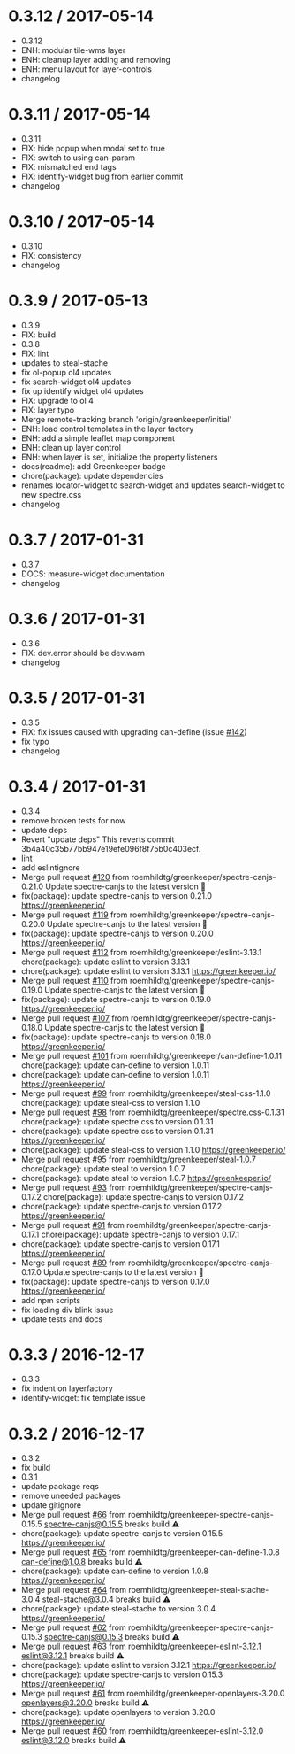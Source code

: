 0.3.12 / 2017-05-14
===================

  * 0.3.12
  * ENH: modular tile-wms layer
  * ENH: cleanup layer adding and removing
  * ENH: menu layout for layer-controls
  * changelog

0.3.11 / 2017-05-14
===================

  * 0.3.11
  * FIX: hide popup when modal set to true
  * FIX: switch to using can-param
  * FIX: mismatched end tags
  * FIX: identify-widget bug from earlier commit
  * changelog

0.3.10 / 2017-05-14
===================

  * 0.3.10
  * FIX: consistency
  * changelog

0.3.9 / 2017-05-13
==================

  * 0.3.9
  * FIX: build
  * 0.3.8
  * FIX: lint
  * updates to steal-stache
  * fix ol-popup ol4 updates
  * fix search-widget ol4 updates
  * fix up identify widget ol4 updates
  * FIX: upgrade to ol 4
  * FIX: layer typo
  * Merge remote-tracking branch 'origin/greenkeeper/initial'
  * ENH: load control templates in the layer factory
  * ENH: add a simple leaflet map component
  * ENH: clean up layer control
  * ENH: when layer is set, initialize the property listeners
  * docs(readme): add Greenkeeper badge
  * chore(package): update dependencies
  * renames locator-widget to search-widget and updates search-widget to new spectre.css
  * changelog

0.3.7 / 2017-01-31
==================

  * 0.3.7
  * DOCS: measure-widget documentation
  * changelog

0.3.6 / 2017-01-31
==================

  * 0.3.6
  * FIX: dev.error should be dev.warn
  * changelog

0.3.5 / 2017-01-31
==================

  * 0.3.5
  * FIX: fix issues caused with upgrading can-define (issue [#142](https://github.com/roemhildtg/can-geo/issues/142))
  * fix typo
  * changelog

0.3.4 / 2017-01-31
==================

  * 0.3.4
  * remove broken tests for now
  * update deps
  * Revert "update deps"
    This reverts commit 3b4a40c35b77bb947e19efe096f8f75b0c403ecf.
  * lint
  * add eslintignore
  * Merge pull request [#120](https://github.com/roemhildtg/can-geo/issues/120) from roemhildtg/greenkeeper/spectre-canjs-0.21.0
    Update spectre-canjs to the latest version 🚀
  * fix(package): update spectre-canjs to version 0.21.0
    https://greenkeeper.io/
  * Merge pull request [#119](https://github.com/roemhildtg/can-geo/issues/119) from roemhildtg/greenkeeper/spectre-canjs-0.20.0
    Update spectre-canjs to the latest version 🚀
  * fix(package): update spectre-canjs to version 0.20.0
    https://greenkeeper.io/
  * Merge pull request [#112](https://github.com/roemhildtg/can-geo/issues/112) from roemhildtg/greenkeeper/eslint-3.13.1
    chore(package): update eslint to version 3.13.1
  * chore(package): update eslint to version 3.13.1
    https://greenkeeper.io/
  * Merge pull request [#110](https://github.com/roemhildtg/can-geo/issues/110) from roemhildtg/greenkeeper/spectre-canjs-0.19.0
    Update spectre-canjs to the latest version 🚀
  * fix(package): update spectre-canjs to version 0.19.0
    https://greenkeeper.io/
  * Merge pull request [#107](https://github.com/roemhildtg/can-geo/issues/107) from roemhildtg/greenkeeper/spectre-canjs-0.18.0
    Update spectre-canjs to the latest version 🚀
  * fix(package): update spectre-canjs to version 0.18.0
    https://greenkeeper.io/
  * Merge pull request [#101](https://github.com/roemhildtg/can-geo/issues/101) from roemhildtg/greenkeeper/can-define-1.0.11
    chore(package): update can-define to version 1.0.11
  * chore(package): update can-define to version 1.0.11
    https://greenkeeper.io/
  * Merge pull request [#99](https://github.com/roemhildtg/can-geo/issues/99) from roemhildtg/greenkeeper/steal-css-1.1.0
    chore(package): update steal-css to version 1.1.0
  * Merge pull request [#98](https://github.com/roemhildtg/can-geo/issues/98) from roemhildtg/greenkeeper/spectre.css-0.1.31
    chore(package): update spectre.css to version 0.1.31
  * chore(package): update spectre.css to version 0.1.31
    https://greenkeeper.io/
  * chore(package): update steal-css to version 1.1.0
    https://greenkeeper.io/
  * Merge pull request [#95](https://github.com/roemhildtg/can-geo/issues/95) from roemhildtg/greenkeeper/steal-1.0.7
    chore(package): update steal to version 1.0.7
  * chore(package): update steal to version 1.0.7
    https://greenkeeper.io/
  * Merge pull request [#93](https://github.com/roemhildtg/can-geo/issues/93) from roemhildtg/greenkeeper/spectre-canjs-0.17.2
    chore(package): update spectre-canjs to version 0.17.2
  * chore(package): update spectre-canjs to version 0.17.2
    https://greenkeeper.io/
  * Merge pull request [#91](https://github.com/roemhildtg/can-geo/issues/91) from roemhildtg/greenkeeper/spectre-canjs-0.17.1
    chore(package): update spectre-canjs to version 0.17.1
  * chore(package): update spectre-canjs to version 0.17.1
    https://greenkeeper.io/
  * Merge pull request [#89](https://github.com/roemhildtg/can-geo/issues/89) from roemhildtg/greenkeeper/spectre-canjs-0.17.0
    Update spectre-canjs to the latest version 🚀
  * fix(package): update spectre-canjs to version 0.17.0
    https://greenkeeper.io/
  * add npm scripts
  * fix loading div blink issue
  * update tests and docs

0.3.3 / 2016-12-17
==================

  * 0.3.3
  * fix indent on layerfactory
  * identify-widget: fix template issue

0.3.2 / 2016-12-17
==================

  * 0.3.2
  * fix build
  * 0.3.1
  * update package reqs
  * remove uneeded packages
  * update gitignore
  * Merge pull request [#66](https://github.com/roemhildtg/can-geo/issues/66) from roemhildtg/greenkeeper-spectre-canjs-0.15.5
    spectre-canjs@0.15.5 breaks build ⚠️
  * chore(package): update spectre-canjs to version 0.15.5
    https://greenkeeper.io/
  * Merge pull request [#65](https://github.com/roemhildtg/can-geo/issues/65) from roemhildtg/greenkeeper-can-define-1.0.8
    can-define@1.0.8 breaks build ⚠️
  * chore(package): update can-define to version 1.0.8
    https://greenkeeper.io/
  * Merge pull request [#64](https://github.com/roemhildtg/can-geo/issues/64) from roemhildtg/greenkeeper-steal-stache-3.0.4
    steal-stache@3.0.4 breaks build ⚠️
  * chore(package): update steal-stache to version 3.0.4
    https://greenkeeper.io/
  * Merge pull request [#62](https://github.com/roemhildtg/can-geo/issues/62) from roemhildtg/greenkeeper-spectre-canjs-0.15.3
    spectre-canjs@0.15.3 breaks build ⚠️
  * Merge pull request [#63](https://github.com/roemhildtg/can-geo/issues/63) from roemhildtg/greenkeeper-eslint-3.12.1
    eslint@3.12.1 breaks build ⚠️
  * chore(package): update eslint to version 3.12.1
    https://greenkeeper.io/
  * chore(package): update spectre-canjs to version 0.15.3
    https://greenkeeper.io/
  * Merge pull request [#61](https://github.com/roemhildtg/can-geo/issues/61) from roemhildtg/greenkeeper-openlayers-3.20.0
    openlayers@3.20.0 breaks build ⚠️
  * chore(package): update openlayers to version 3.20.0
    https://greenkeeper.io/
  * Merge pull request [#60](https://github.com/roemhildtg/can-geo/issues/60) from roemhildtg/greenkeeper-eslint-3.12.0
    eslint@3.12.0 breaks build ⚠️
